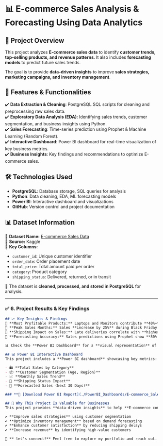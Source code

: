 
# 📊 E-commerce Sales Analysis & Forecasting Using Data Analytics

## 📌 Project Overview

This project analyzes **E-commerce sales data** to identify **customer trends, top-selling products, and revenue patterns**. It also includes **forecasting models** to predict future sales trends. 

The goal is to provide **data-driven insights** to improve **sales strategies, marketing campaigns, and inventory management**.

## 📌 Features & Functionalities
✔️ **Data Extraction & Cleaning**: PostgreSQL SQL scripts for cleaning and preprocessing raw sales data.  
✔️ **Exploratory Data Analysis (EDA)**: Identifying sales trends, customer segmentation, and business insights using Python.  
✔️ **Sales Forecasting**: Time-series prediction using Prophet & Machine Learning (Random Forest).  
✔️ **Interactive Dashboard**: Power BI dashboard for real-time visualization of key business metrics.  
✔️ **Business Insights**: Key findings and recommendations to optimize E-commerce sales.  

## 🛠 Technologies Used
- **PostgreSQL**: Database storage, SQL queries for analysis  
- **Python**: Data cleaning, EDA, ML forecasting models  
- **Power BI**: Interactive dashboard and visualizations  
- **GitHub**: Version control and project documentation  

## 📊 Dataset Information
📌 **Dataset Name:** [E-commerce Sales Data](https://www.kaggle.com/datasets/refiaozturk/e-commerce-sales)  
📌 **Source:** Kaggle  
📌 **Key Columns:**  
- `customer_id`: Unique customer identifier  
- `order_date`: Order placement date  
- `total_price`: Total amount paid per order  
- `category`: Product category  
- `shipping_status`: Delivered, returned, or in transit  

📝 The dataset is **cleaned, processed, and stored in PostgreSQL** for analysis.


---

### **✅ 6. Project Results & Key Findings**
```md
## 📈 Key Insights & Findings
📌 **Most Profitable Products:** Laptops and Monitors contribute **40%+** of total revenue.  
📌 **Peak Sales Months:** Sales **increase by 25%** during Black Friday & holiday seasons.  
📌 **Shipping Impact on Sales:** Late deliveries correlate with **higher customer churn**.  
📌 **Forecasting Accuracy:** Sales predictions using Prophet show **80% accuracy** for next 30 days.  

📊 Check the **Power BI Dashboard** for a **visual representation** of trends and insights.

## 📊 Power BI Interactive Dashboard
This project includes a **Power BI dashboard** showcasing key metrics:

- 🛍 **Total Sales by Category**
- 📦 **Customer Segmentation (Age, Region)**
- 📈 **Monthly Sales Trend**
- 🚚 **Shipping Status Impact**
- 🔮 **Forecasted Sales (Next 30 Days)**

### **📎 [Download Power BI Report](./PowerBI_Dashboards/E-commerce_Sales_Dashboard.pbix)**

## 🎯 Why This Project Is Valuable for Businesses
This project provides **data-driven insights** to help **E-commerce companies**:

✔ **Improve sales strategies** using customer segmentation  
✔ **Optimize inventory management** based on demand forecasting  
✔ **Enhance customer satisfaction** by reducing shipping delays  
✔ **Increase revenue** by identifying high-value customers  

🚀 ** let's connect!** Feel free to explore my portfolio and reach out.



